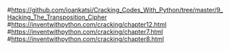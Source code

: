  #https://github.com/ioankatsi/Cracking_Codes_With_Python/tree/master/9_Hacking_The_Transposition_Cipher
 #https://inventwithpython.com/cracking/chapter12.html
 #https://inventwithpython.com/cracking/chapter7.html
 #https://inventwithpython.com/cracking/chapter8.html
 